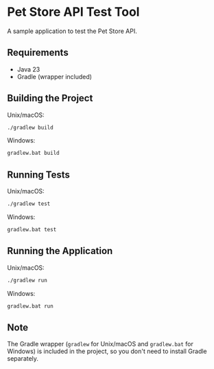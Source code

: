 # Pet Store API Test Tool

A sample application to test the Pet Store API.

## Requirements

- Java 23
- Gradle (wrapper included)

## Building the Project

Unix/macOS:
```bash
./gradlew build
```

Windows:
```cmd
gradlew.bat build
```

## Running Tests

Unix/macOS:
```bash
./gradlew test
```

Windows:
```cmd
gradlew.bat test
```

## Running the Application

Unix/macOS:
```bash
./gradlew run
```

Windows:
```cmd
gradlew.bat run
```

## Note

The Gradle wrapper (`gradlew` for Unix/macOS and `gradlew.bat` for Windows) is included in the project, so you don't need to install Gradle separately.
